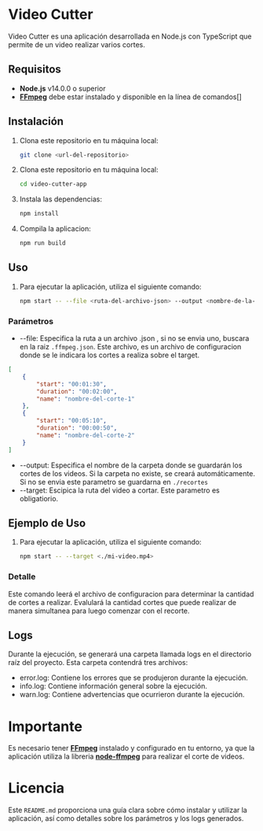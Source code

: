 # Video Cutter

Video Cutter es una aplicación desarrollada en Node.js con TypeScript que permite de un video realizar varios cortes.

## Requisitos

-   **Node.js** v14.0.0 o superior
-   [**FFmpeg**](https://www.ffmpeg.org/) debe estar instalado y disponible en la línea de comandos[]

## Instalación

1. Clona este repositorio en tu máquina local:

    ```bash
    git clone <url-del-repositorio>
    ```

2. Clona este repositorio en tu máquina local:
    ```bash
    cd video-cutter-app
    ```
3. Instala las dependencias:
    ```bash
    npm install
    ```
4. Compila la aplicacion:
    ```bash
    npm run build
    ```

## Uso

1. Para ejecutar la aplicación, utiliza el siguiente comando:
    ```bash
    npm start -- --file <ruta-del-archivo-json> --output <nombre-de-la-carpeta-output> --target <ruta-del-video-inicial>
    ```

### Parámetros

-   --file: Especifica la ruta a un archivo .json , si no se envia uno, buscara en la raiz `.ffmpeg.json`. Este archivo, es un archivo de configuracion donde se le indicara los cortes a realiza sobre el target.

```json
[
    {
        "start": "00:01:30",
        "duration": "00:02:00",
        "name": "nombre-del-corte-1"
    },
    {
        "start": "00:05:10",
        "duration": "00:00:50",
        "name": "nombre-del-corte-2"
    }
]
```

-   --output: Especifica el nombre de la carpeta donde se guardarán los cortes de los videos. Si la carpeta no existe, se creará automáticamente. Si no se envia este parametro se guardarna en `./recortes`
-   --target: Escipica la ruta del video a cortar. Este parametro es obligatiorio.

## Ejemplo de Uso

1. Para ejecutar la aplicación, utiliza el siguiente comando:
    ```bash
    npm start -- --target <./mi-video.mp4>
    ```

### Detalle

Este comando leerá el archivo de configuracion para determinar la cantidad de cortes a realizar. Evalulará la cantidad cortes que puede realizar de manera simultanea para luego comenzar con el recorte.

## Logs

Durante la ejecución, se generará una carpeta llamada logs en el directorio raíz del proyecto. Esta carpeta contendrá tres archivos:

-   error.log: Contiene los errores que se produjeron durante la ejecución.
-   info.log: Contiene información general sobre la ejecución.
-   warn.log: Contiene advertencias que ocurrieron durante la ejecución.

# Importante

Es necesario tener [**FFmpeg**](https://www.ffmpeg.org/) instalado y configurado en tu entorno, ya que la aplicación utiliza la libreria [**node-ffmpeg**](https://www.npmjs.com/package/ffmpeg) para realizar el corte de videos.

# Licencia

Este `README.md` proporciona una guía clara sobre cómo instalar y utilizar la aplicación, así como detalles sobre los parámetros y los logs generados.
